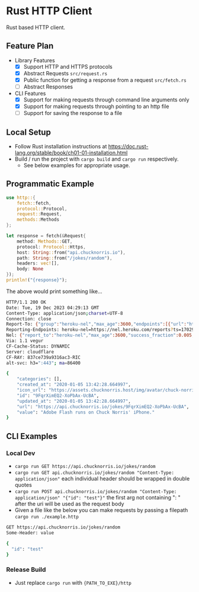 # Rust HTTP Client

Rust based HTTP client.

## Feature Plan

- Library Features
  - [x] Support HTTP and HTTPS protocols
  - [x] Abstract Requests `src/request.rs`
  - [x] Public function for getting a response from a request `src/fetch.rs`
  - [ ] Abstract Responses
- CLI Features
  - [x] Support for making requests through command line arguments only
  - [x] Support for making requests through pointing to an http file
  - [ ] Support for saving the response to a file

## Local Setup

- Follow Rust installation instructions at https://doc.rust-lang.org/stable/book/ch01-01-installation.html
- Build / run the project with `cargo build` and `cargo run` respectively.
  - See below examples for appropriate usage.

## Programmatic Example

```rust
use http::{
    fetch::fetch,
    protocol::Protocol,
    request::Request,
    methods::Methods
};

let response = fetch(&Request{
    method: Methods::GET,
    protocol: Protocol::Https,
    host: String::from("api.chucknorris.io"),
    path: String::from("/jokes/random"),
    headers: vec![],
    body: None
});
println!("{response}");
```

The above would print something like...
```sh
HTTP/1.1 200 OK
Date: Tue, 19 Dec 2023 04:29:13 GMT
Content-Type: application/json;charset=UTF-8
Connection: close
Report-To: {"group":"heroku-nel","max_age":3600,"endpoints":[{"url":"https://nel.heroku.com/reports?ts=1702960152&sid=812dcc77-0bd0-43b1-a5f1-b25750382959&s=cMYo8nkSow5XyEmHGirtZ9Fmn3yp3adfn7Wx8bearKc%3D"}]}
Reporting-Endpoints: heroku-nel=https://nel.heroku.com/reports?ts=1702960152&sid=812dcc77-0bd0-43b1-a5f1-b25750382959&s=cMYo8nkSow5XyEmHGirtZ9Fmn3yp3adfn7Wx8bearKc%3D
Nel: {"report_to":"heroku-nel","max_age":3600,"success_fraction":0.005,"failure_fraction":0.05,"response_headers":["Via"]}
Via: 1.1 vegur
CF-Cache-Status: DYNAMIC
Server: cloudflare
CF-RAY: 837ce739a9316ac3-RIC
alt-svc: h3=":443"; ma=86400

{
    "categories": [],
    "created_at": "2020-01-05 13:42:28.664997",
    "icon_url": "https://assets.chucknorris.host/img/avatar/chuck-norris.png",
    "id": "9FqrXimEQ2-XoPbAx-UcBA",
    "updated_at": "2020-01-05 13:42:28.664997",
    "url": "https://api.chucknorris.io/jokes/9FqrXimEQ2-XoPbAx-UcBA",
    "value": "Adobe Flash runs on Chuck Norris' iPhone."
}
```

## CLI Examples

### Local Dev

- `cargo run GET https://api.chucknorris.io/jokes/random`
- `cargo run GET api.chucknorris.io/jokes/random "Content-Type: application/json"` each individual header should be wrapped in double quotes
- `cargo run POST api.chucknorris.io/jokes/random "Content-Type: application/json" "{"id": "test"}"` the first arg not containing ": " after the uri will be used as the request body
- Given a file like the below you can make requests by passing a filepath `cargo run ./example.http`

```sh
GET https://api.chucknorris.io/jokes/random
Some-Header: value

{
  "id": "test"
}
```

### Release Build

- Just replace `cargo run` with `{PATH_TO_EXE}/http`
